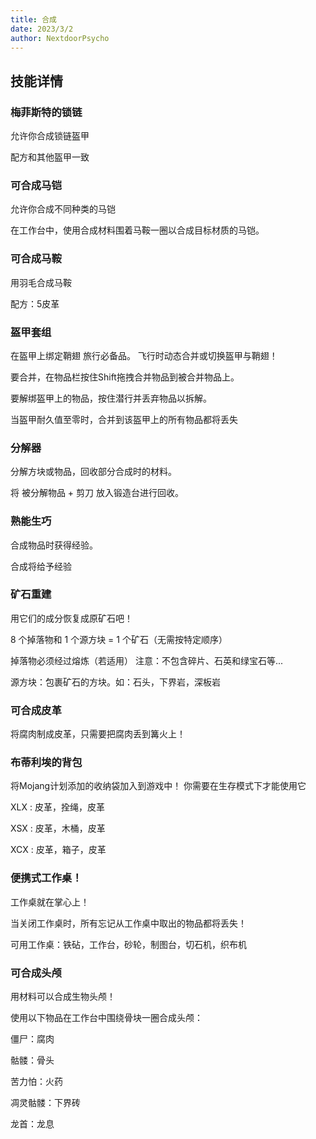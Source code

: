 ```yaml
---
title: 合成
date: 2023/3/2
author: NextdoorPsycho
---
```

## 技能详情

### 梅菲斯特的锁链

允许你合成锁链盔甲

配方和其他盔甲一致


### 可合成马铠 
允许你合成不同种类的马铠

在工作台中，使用合成材料围着马鞍一圈以合成目标材质的马铠。

### 可合成马鞍

用羽毛合成马鞍

配方：5皮革

### 盔甲套组

在盔甲上绑定鞘翅
旅行必备品。
飞行时动态合并或切换盔甲与鞘翅！

要合并，在物品栏按住Shift拖拽合并物品到被合并物品上。

要解绑盔甲上的物品，按住潜行并丢弃物品以拆解。

当盔甲耐久值至零时，合并到该盔甲上的所有物品都将丢失

### 分解器

分解方块或物品，回收部分合成时的材料。

将 被分解物品 + 剪刀
放入锻造台进行回收。

### 熟能生巧
合成物品时获得经验。

合成将给予经验

### 矿石重建

用它们的成分恢复成原矿石吧！

8 个掉落物和 1 个源方块 = 1 个矿石（无需按特定顺序）

掉落物必须经过熔炼（若适用）
注意：不包含碎片、石英和绿宝石等...

源方块：包裹矿石的方块。如：石头，下界岩，深板岩

### 可合成皮革
将腐肉制成皮革，只需要把腐肉丢到篝火上！

### 布蒂利埃的背包
将Mojang计划添加的收纳袋加入到游戏中！
你需要在生存模式下才能使用它

XLX : 皮革，拴绳，皮革

XSX : 皮革，木桶，皮革

XCX : 皮革，箱子，皮革

### 便携式工作桌！

工作桌就在掌心上！

当关闭工作桌时，所有忘记从工作桌中取出的物品都将丢失！

可用工作桌：铁砧，工作台，砂轮，制图台，切石机，织布机

### 可合成头颅

用材料可以合成生物头颅！

使用以下物品在工作台中围绕骨块一圈合成头颅：

僵尸：腐肉

骷髅：骨头

苦力怕：火药

凋灵骷髅：下界砖

龙首：龙息
